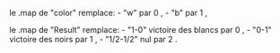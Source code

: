 le .map de "color" remplace:
      - "w" par 0 ,
      - "b" par 1 ,

le .map de "Result" remplace:
      - "1-0" victoire des blancs par 0 ,
      - "0-1" victoire des noirs par 1 ,
      - "1/2-1/2" nul par 2 .


